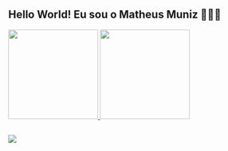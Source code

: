 ## Hello World! Eu sou o Matheus Muniz 👨🏾‍💻

<div>
  <a href="https://github.com/mathmuniz">
  <img height="180em" src="https://github-readme-stats.vercel.app/api?username=mathmuniz&show_icons=true&theme=tokyonight&include_all_commits=true&count_private=true"/>
  <img height="180em" src="https://github-readme-stats.vercel.app/api/top-langs/?username=mathmuniz&layout=compact&langs_count=7&theme=tokyonight"/> 
</div>
  
  ##
  
  </div>
  <a href="https://www.linkedin.com/in/matheus-muniz-48b2a8201" target="_blank"><img src="https://img.shields.io/badge/-LinkedIn-%230077B5?style=for-the-badge&logo=linkedin&logoColor=white" target="_blank"></a>
  </div>

